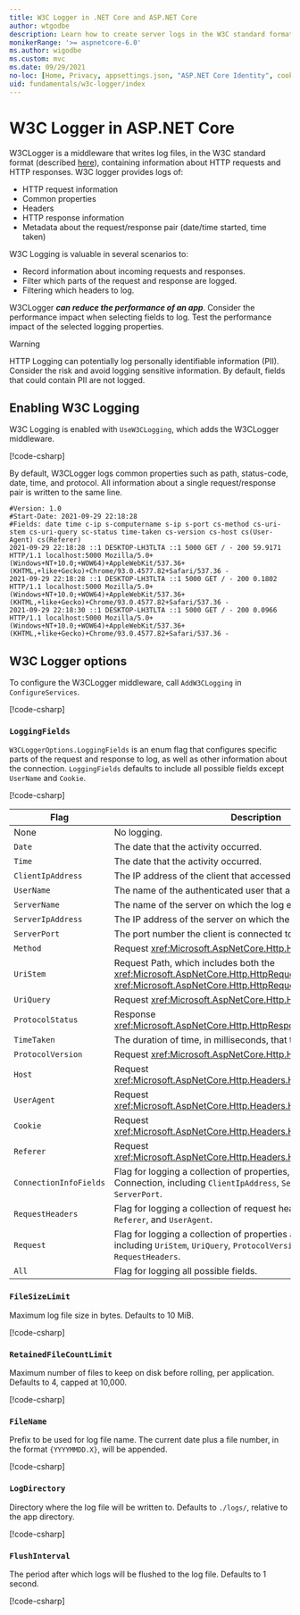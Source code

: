 ```yaml
---
title: W3C Logger in .NET Core and ASP.NET Core
author: wtgodbe
description: Learn how to create server logs in the W3C standard format.
monikerRange: '>= aspnetcore-6.0'
ms.author: wigodbe
ms.custom: mvc
ms.date: 09/29/2021
no-loc: [Home, Privacy, appsettings.json, "ASP.NET Core Identity", cookie, Cookie, Blazor, "Blazor Server", "Blazor WebAssembly", "Identity", "Let's Encrypt", Razor, SignalR]
uid: fundamentals/w3c-logger/index
---
```


# W3C Logger in ASP.NET Core

W3CLogger is a middleware that writes log files, in the W3C standard format (described [here](https://www.w3.org/TR/WD-logfile.html)), containing information about HTTP requests and HTTP responses. W3C logger provides logs of:

* HTTP request information
* Common properties
* Headers
* HTTP response information
* Metadata about the request/response pair (date/time started, time taken)

W3C Logging is valuable in several scenarios to:

* Record information about incoming requests and responses.
* Filter which parts of the request and response are logged.
* Filtering which headers to log.

W3CLogger ***can reduce the performance of an app***. Consider the performance impact when selecting fields to log. Test the performance impact of the selected logging properties.

> [!WARNING]
> HTTP Logging can potentially log personally identifiable information (PII). Consider the risk and avoid logging sensitive information. By default, fields that could contain PII are not logged.

## Enabling W3C Logging

W3C Logging is enabled with `UseW3CLogging`, which adds the W3CLogger middleware.

[!code-csharp[](samples/6.x/Startup.cs?name=snippet&highlight=3)]

By default, W3CLogger logs common properties such as path, status-code, date, time, and protocol. All information about a single request/response pair is written to the same line.

```
#Version: 1.0
#Start-Date: 2021-09-29 22:18:28
#Fields: date time c-ip s-computername s-ip s-port cs-method cs-uri-stem cs-uri-query sc-status time-taken cs-version cs-host cs(User-Agent) cs(Referer)
2021-09-29 22:18:28 ::1 DESKTOP-LH3TLTA ::1 5000 GET / - 200 59.9171 HTTP/1.1 localhost:5000 Mozilla/5.0+(Windows+NT+10.0;+WOW64)+AppleWebKit/537.36+(KHTML,+like+Gecko)+Chrome/93.0.4577.82+Safari/537.36 -
2021-09-29 22:18:28 ::1 DESKTOP-LH3TLTA ::1 5000 GET / - 200 0.1802 HTTP/1.1 localhost:5000 Mozilla/5.0+(Windows+NT+10.0;+WOW64)+AppleWebKit/537.36+(KHTML,+like+Gecko)+Chrome/93.0.4577.82+Safari/537.36 -
2021-09-29 22:18:30 ::1 DESKTOP-LH3TLTA ::1 5000 GET / - 200 0.0966 HTTP/1.1 localhost:5000 Mozilla/5.0+(Windows+NT+10.0;+WOW64)+AppleWebKit/537.36+(KHTML,+like+Gecko)+Chrome/93.0.4577.82+Safari/537.36 -
```

## W3C Logger options

To configure the W3CLogger middleware, call `AddW3CLogging` in `ConfigureServices`.

[!code-csharp[](samples/6.x/Startup.cs?name=configureservices)]

### `LoggingFields`

`W3CLoggerOptions.LoggingFields` is an enum flag that configures specific parts of the request and response to log, as well as other information about the connection. `LoggingFields` defaults to include all possible fields except `UserName` and `Cookie`. 

[!code-csharp[](samples/6.x/Startup.cs?name=configureservices&highlight=6)]

| Flag | Description | Value |
| ---- | ----------- | :---: |
| None | No logging. | 0x0 |
| `Date` | The date that the activity occurred. | 0x1 |
| `Time` |  The date that the activity occurred. | 0x2 |
| `ClientIpAddress` |  The IP address of the client that accessed the server. | 0x4 |
| `UserName` |  The name of the authenticated user that accessed the server. | 0x8 |
| `ServerName` |  The name of the server on which the log entry was generated. | 0x10 |
| `ServerIpAddress` |  The IP address of the server on which the log entry was generated. | 0x20 |
| `ServerPort` |  The port number the client is connected to. | 0x40 |
| `Method` |  Request <xref:Microsoft.AspNetCore.Http.HttpRequest.Method>. | 0x80 |
| `UriStem` |  Request Path, which includes both the <xref:Microsoft.AspNetCore.Http.HttpRequest.Path> and <xref:Microsoft.AspNetCore.Http.HttpRequest.PathBase>. | 0x100 |
| `UriQuery` |  Request <xref:Microsoft.AspNetCore.Http.HttpRequest.QueryString>. | 0x200 |
| `ProtocolStatus` |  Response <xref:Microsoft.AspNetCore.Http.HttpResponse.StatusCode>. | 0x400 |
| `TimeTaken` |  The duration of time, in milliseconds, that the action consumed. | 0x800 |
| `ProtocolVersion` |  Request <xref:Microsoft.AspNetCore.Http.HttpRequest.Protocol>. | 0x1000 |
| `Host` |  Request <xref:Microsoft.AspNetCore.Http.Headers.HeaderNames.Host>. | 0x2000 |
| `UserAgent` |  Request <xref:Microsoft.AspNetCore.Http.Headers.HeaderNames.UserAgent>. | 0x4000 |
| `Cookie` |  Request <xref:Microsoft.AspNetCore.Http.Headers.HeaderNames.Cookie>. | 0x8000 |
| `Referer` |  Request <xref:Microsoft.AspNetCore.Http.Headers.HeaderNames.Referer>. | 0x10000 |
| `ConnectionInfoFields` | Flag for logging a collection of properties, about the HTTP Connection, including `ClientIpAddress`, `ServerIpAddress`, and `ServerPort`. | `ClientIpAddress | ServerIpAddress | ServerPort` |
| `RequestHeaders` | Flag for logging a collection of request headers, including `Host`, `Referer`, and `UserAgent`. | `Host | Referer | UserAgent` |
| `Request` | Flag for logging a collection of properties about the request, including `UriStem`, `UriQuery`, `ProtocolVersion`, `Method`, and `RequestHeaders`. | `UriStem | UriQuery | ProtocolVersion | Method | RequestHeaders` |
| `All` | Flag for logging all possible fields. | `Date | Time | ServerName | Method | UriStem | UriQuery | ProtocolStatus | TimeTaken | ProtocolVersion | Host | UserAgent | Referer | ConnectionInfoFields | UserName | Cookie` |

### `FileSizeLimit`

Maximum log file size in bytes. Defaults to 10 MiB.

[!code-csharp[](samples/6.x/Startup.cs?name=configureservices&highlight=7)]

### `RetainedFileCountLimit`

Maximum number of files to keep on disk before rolling, per application. Defaults to 4, capped at 10,000.

[!code-csharp[](samples/6.x/Startup.cs?name=configureservices&highlight=8)]

### `FileName`

Prefix to be used for log file name. The current date plus a file number, in the format `{YYYYMMDD.X}`, will be appended.

[!code-csharp[](samples/6.x/Startup.cs?name=configureservices&highlight=9)]

### `LogDirectory`

Directory where the log file will be written to. Defaults to `./logs/`, relative to the app directory.

[!code-csharp[](samples/6.x/Startup.cs?name=configureservices&highlight=10)]

### `FlushInterval`

The period after which logs will be flushed to the log file. Defaults to 1 second.

[!code-csharp[](samples/6.x/Startup.cs?name=configureservices&highlight=11)]
